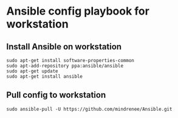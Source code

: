 # Ansible config playbook for workstation

## Install Ansible on workstation
```
sudo apt-get install software-properties-common
sudo apt-add-repository ppa:ansible/ansible
sudo apt-get update
sudo apt-get install ansible
```

## Pull config to workstation
```
sudo ansible-pull -U https://github.com/mindrenee/Ansible.git
```
